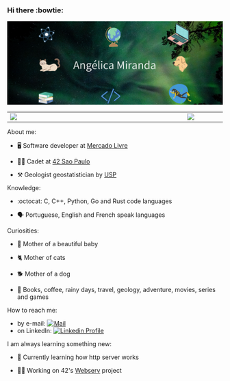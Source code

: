 ### Hi there :bowtie:
![Alt text](capa.png?raw=true "Title")
<center>
<table>
    <tr>
        <td><img width="400px" align="left" src="https://github-readme-stats.vercel.app/api/top-langs/?username=anolivei&hide=html&layout=compact&theme=tokyonight" /></td>
        <td><img width="495px" align="left" src="https://github-readme-stats.vercel.app/api?username=anolivei&theme=tokyonight"/></td>
    </tr>   
</table>
</center>

About me:

* :desktop_computer: Software developer at [Mercado Livre](https://www.mercadolivre.com.br/)

* :woman_astronaut: Cadet at [42 Sao Paulo](https://www.42sp.org.br/)

* :hammer_and_pick: Geologist geostatistician by [USP](https://www5.usp.br/)

Knowledge:

* :octocat: C, C++, Python, Go and Rust code languages

* :speaking_head: Portuguese, English and French speak languages

Curiosities:

* :baby_bottle: Mother of a beautiful baby

* :cat2: Mother of cats

* :dog2: Mother of a dog

* :orange_heart: Books, coffee, rainy days, travel, geology, adventure, movies, series and games

How to reach me:<br>
* by e-mail: [![Mail](https://img.shields.io/badge/-Mail-blue?style=flat&logo=Gmail&logoColor=white&link=mailto:miranda.oliveira.angelica@gmail.com)](mailto:miranda.oliveira.angelica@gmail.com)<br>
* on LinkedIn: [![Linkedin Profile](https://img.shields.io/badge/-LinkedIn_Profile-0072b1?style=flat&logo=Linkedin&logoColor=white&link=https://www.linkedin.com/in/anolivei/)](https://www.linkedin.com/in/anolivei/)<br>

I am always learning something new:

* :telescope: Currently learning how http server works

* :woman_technologist: Working on 42's [Webserv](https://github.com/42vogons/webserv) project
